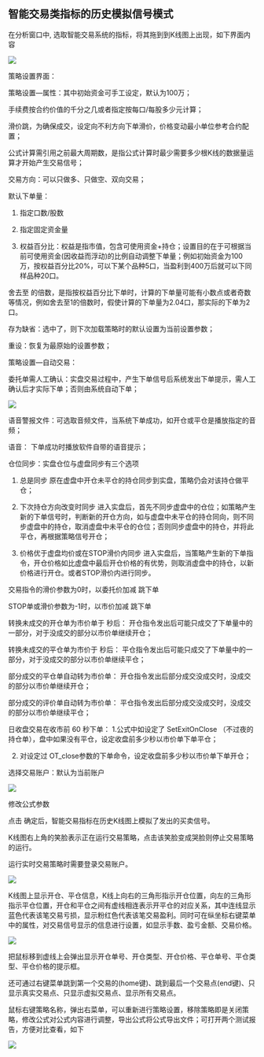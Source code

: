 ## 智能交易类指标的历史模拟信号模式


在分析窗口中, 选取智能交易系统的指标，将其拖到到K线图上出现，如下界面内容





![](/assets/179141.png)



策略设置界面：



策略设置—属性：其中初始资金可手工设定，默认为100万；



手续费按合约价值的千分之几或者指定按每口/每股多少元计算；





滑价跳，为确保成交，设定向不利方向下单滑价，价格变动最小单位参考合约配置；



公式计算需引用之前最大周期数，是指公式计算时最少需要多少根K线的数据量运算才开始产生交易信号；

交易方向：可以只做多、只做空、双向交易；    

 默认下单量：



1. 指定口数/股数 

2. 指定固定资金量

3.  权益百分比：权益是指市值，包含可使用资金+持仓；设置目的在于可根据当前可使用资金(因收益而浮动)的比例自动调整下单量；例如初始资金为100万，按权益百分比20%，可以下某个品种5口，当盈利到400万后就可以下同样品种20口。



舍去至  的倍数，是指按权益百分比下单时，计算的下单量可能有小数点或者奇数等情况，例如舍去至1的倍数时，假使计算的下单量为2.04口，那实际的下单为2口。



存为缺省：选中了，则下次加载策略时的默认设置为当前设置参数；

重设：恢复为最原始的设置参数；

策略设置—自动交易：

委托单需人工确认：实盘交易过程中，产生下单信号后系统发出下单提示，需人工确认后才实际下单；否则由系统自动下单；





![](/assets/179142.png)



语音警报文件：可选取音频文件，当系统下单成功，如开仓或平仓是播放指定的音频；

语音： 下单成功时播放软件自带的语音提示； 

仓位同步：实盘仓位与虚盘同步有三个选项 



1. 总是同步  原在虚盘中开仓未平仓的持仓同步到实盘，策略仍会对该持仓做平仓；



2. 下次持仓方向改变时同步  进入实盘后，首先不同步虚盘中的仓位；如策略产生新的下单信号时，判断新的开仓方向，如与虚盘中未平仓的持仓同向，则不同步虚盘中的持仓，取消虚盘中未平仓的仓位；否则同步虚盘中的持仓，并将此平仓，再根据策略信号开仓；



3. 价格优于虚盘均价或在STOP滑价内同步 进入实盘后，当策略产生新的下单指令，开仓价格如比虚盘中最后开仓价格的有优势，则取消虚盘中的持仓，以新价格进行开仓。或者STOP滑价内进行同步。  



交易指令的滑价参数为0时，以委托价加减 跳下单



STOP单或滑价参数为-1时，以市价加减 跳下单



转换未成交的开仓单为市价单于  秒后： 开仓指令发出后可能只成交了下单量中的一部分，对于没成交的部分以市价单继续开仓；

转换未成交的平仓单为市价于   秒后： 平仓指令发出后可能只成交了下单量中的一部分，对于没成交的部分以市价单继续平仓；

部分成交的平仓单自动转为市价单： 开仓指令发出后部分成交没成交时，没成交的部分以市价单继续开仓；

部分成交的评价单自动转为市价单： 平仓指令发出后部分成交没成交时，没成交的部分以市价单继续平仓；

日收盘交易在收市前 60 秒下单： 1.公式中如设定了 SetExitOnClose （不过夜的持仓单），盘中如果没有平仓，设定收盘前多少秒以市价单下单平仓；

2. 对设定过 OT_close参数的下单命令，设定收盘前多少秒以市价单下单开仓；



选择交易账户：默认为当前账户     





![](/assets/179143.png)



修改公式参数



点击 确定后，智能交易指标在历史K线图上模拟了发出的买卖信号。

K线图右上角的笑脸表示正在运行交易策略，点击该笑脸变成哭脸则停止交易策略的运行。

运行实时交易策略时需要登录交易账户。





![](/assets/179144.png)



K线图上显示开仓、平仓信息，K线上向右的三角形指示开仓位置，向左的三角形指示平仓位置，开仓和平仓之间有虚线相连表示开平仓的对应关系，其中连线显示蓝色代表该笔交易亏损，显示粉红色代表该笔交易盈利。同时可在纵坐标右键菜单中的属性，对交易信号显示的信息进行设置，如显示手数、盈亏金额、交易价格。





![](/assets/179145.png)



把鼠标移到虚线上会弹出显示开仓单号、开仓类型、开仓价格、平仓单号、平仓类型、平仓价格的提示框。

还可通过右键菜单跳到第一个交易的(home键)、跳到最后一个交易点(end键)、只显示真实交易点、只显示虚拟交易点、显示所有交易点。

鼠标右键策略名称，弹出右菜单，可以重新进行策略设置，移除策略即是关闭策略，修改公式对公式内容进行调整，导出公式将公式导出文件；可打开两个测试报告，方便对比查看，如下



 

![](/assets/179146.png)